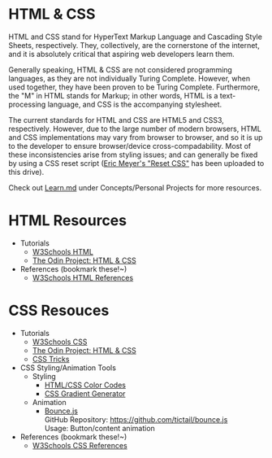 # HTML & CSS

HTML and CSS stand for HyperText Markup Language and Cascading Style Sheets, respectively. They, collectively, are the cornerstone of the internet, and it is absolutely critical that aspiring web developers learn them.

Generally speaking, HTML & CSS are not considered programming languages, as they are not individually Turing Complete. However, when used together, they have been proven to be Turing Complete. Furthermore, the "M" in HTML stands for Markup; in other words, HTML is a text-processing language, and CSS is the accompanying stylesheet. 

The current standards for HTML and CSS are HTML5 and CSS3, respectively. However, due to the large number of modern browsers, HTML and CSS implementations may vary from browser to browser, and so it is up to the developer to ensure browser/device cross-compadability. Most of these inconsistencies arise from styling issues; and can generally be fixed by using a CSS reset script ([Eric Meyer's "Reset CSS"][reset-css] has been uploaded to this drive).

Check out [Learn.md](https://github.com/CodeHub-UGA/Concepts/blob/main/Personal%20Projects/Learn.md) under Concepts/Personal Projects for more resources.

# HTML Resources
- Tutorials
  - [W3Schools HTML][w3s-html]
  - [The Odin Project: HTML & CSS](https://www.theodinproject.com/courses/html-and-css)
- References (bookmark these!~)
  - [W3Schools HTML References][w3s-html]

# CSS Resouces
- Tutorials
  - [W3Schools CSS][w3s-css]
  - [The Odin Project: HTML & CSS](https://www.theodinproject.com/courses/html-and-css)
  - [CSS Tricks](https://css-tricks.com/)
- CSS Styling/Animation Tools
  - Styling
    - [HTML/CSS Color Codes](https://htmlcolorcodes.com/color-names/)
    - [CSS Gradient Generator](https://cssgradient.io/)
  - Animation
    - [Bounce.js](http://bouncejs.com/)<br>
    GitHub Repository: https://github.com/tictail/bounce.js<br>
    Usage: Button/content animation
- References (bookmark these!~)
  - [W3Schools CSS References][w3s-css]

[w3s-html]: https://www.w3schools.com/html/default.asp
[w3s-css]: https://www.w3schools.com/css/default.asp
[reset-css]: https://github.com/CodeHub-UGA/Languages/blob/main/HTML%20%7C%20CSS/reset.css
